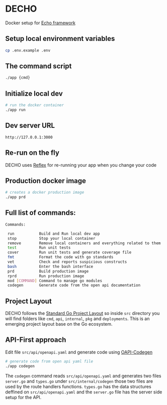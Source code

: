 # DECHO
Docker setup for [Echo framework](https://github.com/labstack/echo)

## Setup local environment variables
```bash
cp .env.example .env
```

## The command script
```bash
./app {cmd}
```

## Initialize local dev
```bash
# run the docker container
./app run
```

## Dev server URL
`http://127.0.0.1:3000`

## Re-run on the fly
DECHO uses [Reflex](https://github.com/cespare/reflex) for re-running your app when you change your code

## Production docker image
```bash
# creates a docker production image
./app prd
```

## Full list of commands:
```bash
Commands:

 run           Build and Run local dev app
 stop          Stop your local container
 remove        Remove local containers and everything related to them
 test          Run unit tests
 cover         Run unit tests and generate coverage file
 fmt           Format the code with go standards
 vet           Check and reports suspicious constructs
 bash          Enter the bash interface
 prd           Build production image
 rprd          Run production image
 mod [COMMAND] Command to manage go modules
 codegen       Generate code from the open api documentation
```

## Project Layout
DECHO follows the [Standard Go Project Layout](https://github.com/golang-standards/project-layout) so inside `src` directory you will find folders like `cmd`, `api`, `internal`, `pkg` and `deployments`. This is an emerging project layout base on the Go ecosystem.

## API-First approach
Edit file `src/api/openapi.yaml` and generate code using [OAPI-Codegen](https://github.com/deepmap/oapi-codegen)
```bash
# generate code from open api yaml file
./app codegen
```
The `codegen` command reads `src/api/openapi.yaml` and generates two files `server.go` and `types.go` under `src/internal/codegen` those two files are used by the route handlers functions. `types.go` has the data structures deffined on `src/api/openapi.yaml` and the `server.go` file has the server side setup for the API.